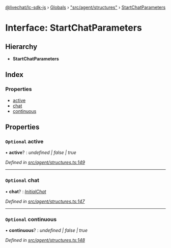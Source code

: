 [@livechat/lc-sdk-js](../README.md) › [Globals](../globals.md) › ["src/agent/structures"](../modules/_src_agent_structures_.md) › [StartChatParameters](_src_agent_structures_.startchatparameters.md)

# Interface: StartChatParameters

## Hierarchy

* **StartChatParameters**

## Index

### Properties

* [active](_src_agent_structures_.startchatparameters.md#optional-active)
* [chat](_src_agent_structures_.startchatparameters.md#optional-chat)
* [continuous](_src_agent_structures_.startchatparameters.md#optional-continuous)

## Properties

### `Optional` active

• **active**? : *undefined | false | true*

*Defined in [src/agent/structures.ts:149](https://github.com/livechat/lc-sdk-js/blob/ac28f06/src/agent/structures.ts#L149)*

___

### `Optional` chat

• **chat**? : *[InitialChat](_src_objects_index_.initialchat.md)*

*Defined in [src/agent/structures.ts:147](https://github.com/livechat/lc-sdk-js/blob/ac28f06/src/agent/structures.ts#L147)*

___

### `Optional` continuous

• **continuous**? : *undefined | false | true*

*Defined in [src/agent/structures.ts:148](https://github.com/livechat/lc-sdk-js/blob/ac28f06/src/agent/structures.ts#L148)*
